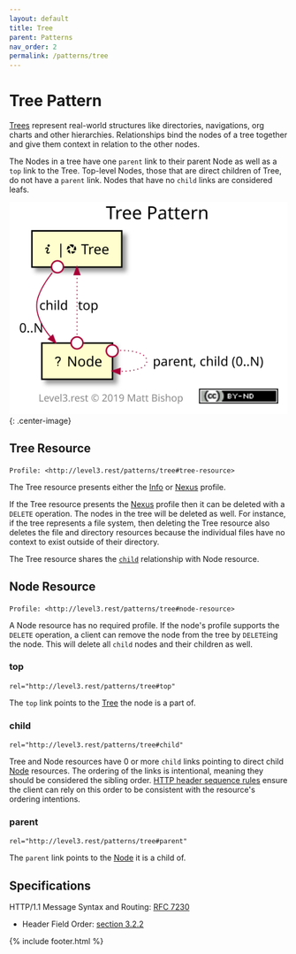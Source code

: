 ```yaml
---
layout: default
title: Tree
parent: Patterns
nav_order: 2
permalink: /patterns/tree
---
```

# Tree Pattern

[Trees](https://en.wikipedia.org/wiki/Tree_(data_structure)) represent real-world structures like directories, navigations, org charts and other hierarchies. Relationships bind the nodes of a tree together and give them context in relation to the other nodes. 

The Nodes in a tree have one `parent` link to their parent Node as well as a `top` link to the Tree. Top-level Nodes, those that are direct children of Tree, do not have a `parent` link. Nodes that have no `child` links are considered leafs.

![](tree/relations.svg){: .center-image}

## Tree Resource

`Profile: <http://level3.rest/patterns/tree#tree-resource>`

The Tree resource presents either the [Info](../profiles/info.md) or [Nexus](../profiles/nexus.md) profile.

If the Tree resource presents the [Nexus](../profiles/nexus.md) profile then it can be deleted with a `DELETE` operation. The nodes in the tree will be deleted as well. For instance, if the tree represents a file system, then deleting the Tree resource also deletes the file and directory resources because the individual files have no context to exist outside of their directory.

The Tree resource shares the [`child`](#child) relationship with Node resource.

## Node Resource

`Profile: <http://level3.rest/patterns/tree#node-resource>`

A Node resource has no required profile. If the node's profile supports the `DELETE` operation, a client can remove the node from the tree by `DELETE`ing the node. This will delete all `child` nodes and their children as well.

### top

```
rel="http://level3.rest/patterns/tree#top"
```

The `top` link points to the [Tree](#tree-resource) the node is a part of.

### child

```
rel="http://level3.rest/patterns/tree#child"
```

Tree and Node resources have 0 or more `child` links pointing to direct child [Node](#node-resource) resources. The ordering of the links is intentional, meaning they should be considered the sibling order. [HTTP header sequence rules](https://tools.ietf.org/html/rfc7230#section-3.2.2) ensure the client can rely on this order to be consistent with the resource's ordering intentions.

### parent

```
rel="http://level3.rest/patterns/tree#parent"
```

The `parent` link points to the [Node](#node-resource) it is a child of.

## Specifications

HTTP/1.1 Message Syntax and Routing: [RFC 7230](https://tools.ietf.org/html/rfc7230)

- Header Field Order: [section 3.2.2](https://tools.ietf.org/html/rfc7230#section-3.2.2)

{% include footer.html %}